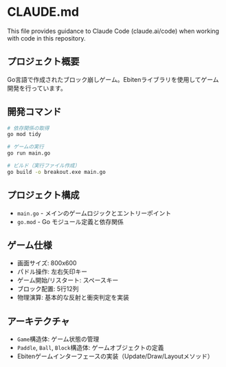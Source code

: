 # CLAUDE.md

This file provides guidance to Claude Code (claude.ai/code) when working with code in this repository.

## プロジェクト概要

Go言語で作成されたブロック崩しゲーム。Ebitenライブラリを使用してゲーム開発を行っています。

## 開発コマンド

```bash
# 依存関係の取得
go mod tidy

# ゲームの実行
go run main.go

# ビルド（実行ファイル作成）
go build -o breakout.exe main.go
```

## プロジェクト構成

- `main.go` - メインのゲームロジックとエントリーポイント
- `go.mod` - Go モジュール定義と依存関係

## ゲーム仕様

- 画面サイズ: 800x600
- パドル操作: 左右矢印キー
- ゲーム開始/リスタート: スペースキー
- ブロック配置: 5行12列
- 物理演算: 基本的な反射と衝突判定を実装

## アーキテクチャ

- `Game`構造体: ゲーム状態の管理
- `Paddle`, `Ball`, `Block`構造体: ゲームオブジェクトの定義
- Ebitenゲームインターフェースの実装（Update/Draw/Layoutメソッド）